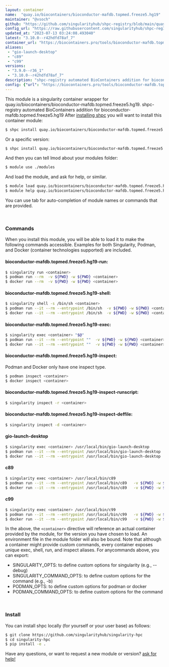 ```yaml
---
layout: container
name:  "quay.io/biocontainers/bioconductor-mafdb.topmed.freeze5.hg19"
maintainer: "@vsoch"
github: "https://github.com/singularityhub/shpc-registry/blob/main/quay.io/biocontainers/bioconductor-mafdb.topmed.freeze5.hg19/container.yaml"
config_url: "https://raw.githubusercontent.com/singularityhub/shpc-registry/main/quay.io/biocontainers/bioconductor-mafdb.topmed.freeze5.hg19/container.yaml"
updated_at: "2023-07-13 03:24:08.493040"
latest: "3.10.0--r42hdfd78af_7"
container_url: "https://biocontainers.pro/tools/bioconductor-mafdb.topmed.freeze5.hg19"
aliases:
 - "gio-launch-desktop"
 - "c89"
 - "c99"
versions:
 - "3.9.0--r36_1"
 - "3.10.0--r42hdfd78af_7"
description: "shpc-registry automated BioContainers addition for bioconductor-mafdb.topmed.freeze5.hg19"
config: {"url": "https://biocontainers.pro/tools/bioconductor-mafdb.topmed.freeze5.hg19", "maintainer": "@vsoch", "description": "shpc-registry automated BioContainers addition for bioconductor-mafdb.topmed.freeze5.hg19", "latest": {"3.10.0--r42hdfd78af_7": "sha256:4ad889002c2d79b5535aa632673b01e005073a30b227ac2838f82122ae45062e"}, "tags": {"3.9.0--r36_1": "sha256:b1fbd2443857addaaab60894ad1ed01fac93873745c7f92d3c40d83f927e4f07", "3.10.0--r42hdfd78af_7": "sha256:4ad889002c2d79b5535aa632673b01e005073a30b227ac2838f82122ae45062e"}, "docker": "quay.io/biocontainers/bioconductor-mafdb.topmed.freeze5.hg19", "aliases": {"gio-launch-desktop": "/usr/local/bin/gio-launch-desktop", "c89": "/usr/local/bin/c89", "c99": "/usr/local/bin/c99"}}
---
```


This module is a singularity container wrapper for quay.io/biocontainers/bioconductor-mafdb.topmed.freeze5.hg19.
shpc-registry automated BioContainers addition for bioconductor-mafdb.topmed.freeze5.hg19
After [installing shpc](#install) you will want to install this container module:


```bash
$ shpc install quay.io/biocontainers/bioconductor-mafdb.topmed.freeze5.hg19
```

Or a specific version:

```bash
$ shpc install quay.io/biocontainers/bioconductor-mafdb.topmed.freeze5.hg19:3.10.0--r42hdfd78af_7
```

And then you can tell lmod about your modules folder:

```bash
$ module use ./modules
```

And load the module, and ask for help, or similar.

```bash
$ module load quay.io/biocontainers/bioconductor-mafdb.topmed.freeze5.hg19/3.10.0--r42hdfd78af_7
$ module help quay.io/biocontainers/bioconductor-mafdb.topmed.freeze5.hg19/3.10.0--r42hdfd78af_7
```

You can use tab for auto-completion of module names or commands that are provided.

<br>

### Commands

When you install this module, you will be able to load it to make the following commands accessible.
Examples for both Singularity, Podman, and Docker (container technologies supported) are included.

#### bioconductor-mafdb.topmed.freeze5.hg19-run:

```bash
$ singularity run <container>
$ podman run --rm  -v ${PWD} -w ${PWD} <container>
$ docker run --rm  -v ${PWD} -w ${PWD} <container>
```

#### bioconductor-mafdb.topmed.freeze5.hg19-shell:

```bash
$ singularity shell -s /bin/sh <container>
$ podman run --it --rm --entrypoint /bin/sh  -v ${PWD} -w ${PWD} <container>
$ docker run --it --rm --entrypoint /bin/sh  -v ${PWD} -w ${PWD} <container>
```

#### bioconductor-mafdb.topmed.freeze5.hg19-exec:

```bash
$ singularity exec <container> "$@"
$ podman run --it --rm --entrypoint ""  -v ${PWD} -w ${PWD} <container> "$@"
$ docker run --it --rm --entrypoint ""  -v ${PWD} -w ${PWD} <container> "$@"
```

#### bioconductor-mafdb.topmed.freeze5.hg19-inspect:

Podman and Docker only have one inspect type.

```bash
$ podman inspect <container>
$ docker inspect <container>
```

#### bioconductor-mafdb.topmed.freeze5.hg19-inspect-runscript:

```bash
$ singularity inspect -r <container>
```

#### bioconductor-mafdb.topmed.freeze5.hg19-inspect-deffile:

```bash
$ singularity inspect -d <container>
```


#### gio-launch-desktop

```bash
$ singularity exec <container> /usr/local/bin/gio-launch-desktop
$ podman run --it --rm --entrypoint /usr/local/bin/gio-launch-desktop   -v ${PWD} -w ${PWD} <container> -c " $@"
$ docker run --it --rm --entrypoint /usr/local/bin/gio-launch-desktop   -v ${PWD} -w ${PWD} <container> -c " $@"
```


#### c89

```bash
$ singularity exec <container> /usr/local/bin/c89
$ podman run --it --rm --entrypoint /usr/local/bin/c89   -v ${PWD} -w ${PWD} <container> -c " $@"
$ docker run --it --rm --entrypoint /usr/local/bin/c89   -v ${PWD} -w ${PWD} <container> -c " $@"
```


#### c99

```bash
$ singularity exec <container> /usr/local/bin/c99
$ podman run --it --rm --entrypoint /usr/local/bin/c99   -v ${PWD} -w ${PWD} <container> -c " $@"
$ docker run --it --rm --entrypoint /usr/local/bin/c99   -v ${PWD} -w ${PWD} <container> -c " $@"
```



In the above, the `<container>` directive will reference an actual container provided
by the module, for the version you have chosen to load. An environment file in the
module folder will also be bound. Note that although a container
might provide custom commands, every container exposes unique exec, shell, run, and
inspect aliases. For anycommands above, you can export:

 - SINGULARITY_OPTS: to define custom options for singularity (e.g., --debug)
 - SINGULARITY_COMMAND_OPTS: to define custom options for the command (e.g., -b)
 - PODMAN_OPTS: to define custom options for podman or docker
 - PODMAN_COMMAND_OPTS: to define custom options for the command

<br>

### Install

You can install shpc locally (for yourself or your user base) as follows:

```bash
$ git clone https://github.com/singularityhub/singularity-hpc
$ cd singularity-hpc
$ pip install -e .
```

Have any questions, or want to request a new module or version? [ask for help!](https://github.com/singularityhub/singularity-hpc/issues)